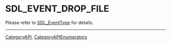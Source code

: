 # SDL_EVENT_DROP_FILE

Please refer to [SDL_EventType](SDL_EventType) for details.

----
[CategoryAPI](CategoryAPI), [CategoryAPIEnumerators](CategoryAPIEnumerators)

